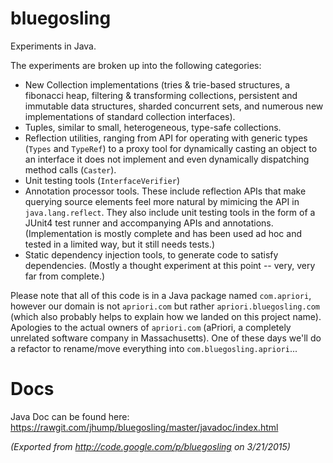 # bluegosling

Experiments in Java.

The experiments are broken up into the following categories:

* New Collection implementations (tries & trie-based structures, a fibonacci heap, filtering & transforming collections,
persistent and immutable data structures, sharded concurrent sets, and numerous new implementations of standard collection
interfaces).
* Tuples, similar to small, heterogeneous, type-safe collections.
* Reflection utilities, ranging from API for operating with generic types (`Types` and `TypeRef`) to a proxy tool for dynamically
casting an object to an interface it does not implement and even dynamically dispatching method calls (`Caster`).
* Unit testing tools (`InterfaceVerifier`)
* Annotation processor tools. These include reflection APIs that make querying source elements feel more natural by mimicing the
API in `java.lang.reflect`. They also include unit testing tools in the form of a JUnit4 test runner and accompanying APIs and
annotations. (Implementation is mostly complete and has been used ad hoc and tested in a limited way, but it still needs tests.)
* Static dependency injection tools, to generate code to satisfy dependencies. (Mostly a thought experiment at this point --
very, very far from complete.)

Please note that all of this code is in a Java package named `com.apriori`, however our domain is not `apriori.com` but rather
`apriori.bluegosling.com` (which also probably helps to explain how we landed on this project name). Apologies to the actual
owners of `apriori.com` (aPriori, a completely unrelated software company in Massachusetts). One of these days we'll do a
refactor to rename/move everything into `com.bluegosling.apriori`...

# Docs
Java Doc can be found here: https://rawgit.com/jhump/bluegosling/master/javadoc/index.html

*(Exported from http://code.google.com/p/bluegosling on 3/21/2015)*
